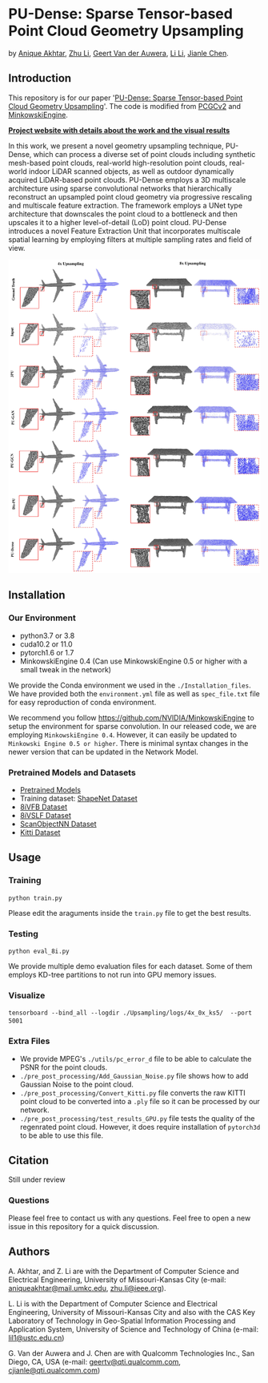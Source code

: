 # PU-Dense: Sparse Tensor-based Point Cloud Geometry Upsampling

by [Anique Akhtar](https://aniqueakhtar.github.io/), [Zhu Li](http://l.web.umkc.edu/lizhu/), [Geert Van der Auwera](https://www.linkedin.com/in/geertvanderauwera/), [Li Li](http://staff.ustc.edu.cn/~lilimao/), [Jianle Chen](https://www.linkedin.com/in/jianle-chen-63b9682b/).

## Introduction

This repository is for our paper '[PU-Dense: Sparse Tensor-based Point Cloud Geometry Upsampling](https://aniqueakhtar.github.io/publications/PU-Dense/)'. The code is modified from [PCGCv2](https://github.com/NJUVISION/PCGCv2) and [MinkowskiEngine](https://github.com/NVIDIA/MinkowskiEngine).

**[Project website with details about the work and the visual results](https://aniqueakhtar.github.io/publications/PU-Dense/)**

In this work, we present a novel geometry upsampling technique, PU-Dense, which can process a diverse set of point clouds including synthetic mesh-based point clouds, real-world high-resolution point clouds, 
real-world indoor LiDAR scanned objects, as well as outdoor dynamically acquired LiDAR-based point clouds. 
PU-Dense employs a 3D multiscale architecture using sparse convolutional networks that hierarchically reconstruct an upsampled point cloud geometry via progressive rescaling and multiscale feature extraction. 
The framework employs a UNet type architecture that downscales the point cloud to a bottleneck and then upscales it to a higher level-of-detail (LoD) point cloud. 
PU-Dense introduces a novel Feature Extraction Unit that incorporates multiscale spatial learning by employing filters at multiple sampling rates and field of view. 



<!---![Photo](./Figures/Meshes.jpg) -->

<center><p>
    <img src="./Figures/Meshes.jpg" width="1600"/>
</p></center>


## Installation

### Our Environment
- python3.7 or 3.8
- cuda10.2 or 11.0
- pytorch1.6 or 1.7
- MinkowskiEngine 0.4  (Can use MinkowskiEngine 0.5 or higher with a small tweak in the network)

We provide the Conda environment we used in the `./Installation_files`. We have provided both the `environment.yml` file as well as `spec_file.txt` file for easy reproduction of conda environment.

We recommend you follow https://github.com/NVIDIA/MinkowskiEngine to setup the environment for sparse convolution. In our released code, we are employing `MinkowskiEngine 0.4`. 
However, it can easily be updated to `Minkowski Engine 0.5 or higher`. There is minimal syntax changes in the newer version that can be updated in the Network Model.

### Pretrained Models and Datasets
- [Pretrained Models](https://umkc.box.com/s/pohfuxkojai8yqc236nw6ncqzw1qyqm8)
- Training dataset: [ShapeNet Dataset](https://umkc.box.com/s/oyaugew2qfmxkxbgib54po1vjhtmvyid)
- [8iVFB Dataset](http://plenodb.jpeg.org/pc/8ilabs/)
- [8iVSLF Dataset](https://mpeg-pcc.org/index.php/pcc-content-database/8i-voxelized-surface-light-field-8ivslf-dataset/)
- [ScanObjectNN Dataset](https://github.com/hkust-vgd/scanobjectnn)
- [Kitti Dataset](http://www.cvlibs.net/datasets/kitti/)


## Usage
### Training
```
python train.py
```
Please edit the araguments inside the ``train.py`` file to get the best results.

### Testing
```
python eval_8i.py
```
We provide multiple demo evaluation files for each dataset. Some of them employs KD-tree partitions to not run into GPU memory issues.

### Visualize
```
tensorboard --bind_all --logdir ./Upsampling/logs/4x_0x_ks5/  --port 5001
```

### Extra Files
- We provide MPEG's `./utils/pc_error_d` file to be able to calculate the PSNR for the point clouds.
- `./pre_post_processing/Add_Gaussian_Noise.py` file shows how to add Gaussian Noise to the point cloud.
- `./pre_post_processing/Convert_Kitti.py` file converts the raw KITTI point cloud to be converted into a `.ply` file so it can be processed by our network.
- `./pre_post_processing/test_results_GPU.py` file tests the quality of the regenrated point cloud. However, it does require installation of `pytorch3d` to be able to use this file.


## Citation
Still under review

### Questions
Please feel free to contact us with any questions. Feel free to open a new issue in this repository for a quick discussion.


## Authors
A. Akhtar, and Z. Li are with the Department of Computer Science and Electrical Engineering, University of Missouri-Kansas City (e-mail: aniqueakhtar@mail.umkc.edu, zhu.li@ieee.org).

L. Li is with the Department of Computer Science and Electrical Engineering, University of Missouri-Kansas City and also with the CAS Key Laboratory of Technology in Geo-Spatial Information Processing and Application System, University of Science and Technology of China (e-mail: lil1@ustc.edu.cn)

G. Van der Auwera and J. Chen are with Qualcomm Technologies Inc., San Diego, CA, USA (e-mail: geertv@qti.qualcomm.com, cjianle@qti.qualcomm.com)